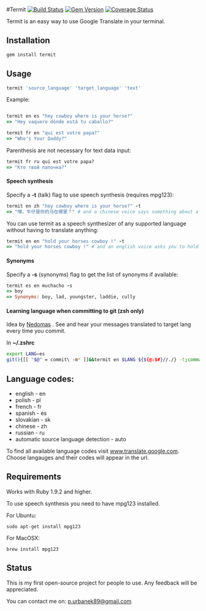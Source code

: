 #Termit [![Build Status](https://travis-ci.org/pawurb/termit.png)](https://travis-ci.org/pawurb/termit) [![Gem Version](https://badge.fury.io/rb/termit.png)](http://badge.fury.io/rb/termit) [![Coverage Status](https://coveralls.io/repos/pawurb/termit/badge.png)](https://coveralls.io/r/pawurb/termit)


Termit is an easy way to use Google Translate in your terminal.

## Installation
```ruby
gem install termit
```

## Usage
```ruby
termit 'source_language' 'target_language' 'text'
```

Example:

```ruby

termit en es "hey cowboy where is your horse?"
=> "Hey vaquero dónde está tu caballo?"

termit fr en "qui est votre papa?"
=> "Who's Your Daddy?"
```

Parenthesis are not necessary for text data input:
```ruby
termit fr ru qui est votre papa?
=> "Кто твой папочка?"
```
#### Speech synthesis

Specify a **-t** (talk) flag to use speech synthesis (requires mpg123):
``` ruby
termit en zh "hey cowboy where is your horse?" -t
=> "嘿，牛仔是你的马在哪里？" # and a chinese voice says something about a horse
```

You can use termit as a speech synthesizer of any supported language without having to translate anything:
``` ruby
termit en en "hold your horses cowboy !" -t
=> "hold your horses cowboy !" # and an english voice asks you to hold on
```

#### Synonyms

Specify a **-s** (synonyms) flag to get the list of synonyms if available:
``` ruby
termit es en muchacho -s
=> boy
=> Synonyms: boy, lad, youngster, laddie, cully
```

#### Learning language when committing to git (zsh only)
Idea by [Nedomas](https://news.ycombinator.com/item?id=7545747) . See and hear your messages translated to target lang every time you commit.

In **~/.zshrc**
```bash
export LANG=es
git(){[[ "$@" = commit\ -m* ]]&&termit en $LANG ${${@:$#}//./} -t;command git $@}
```


## Language codes:
* english - en
* polish - pl
* french - fr
* spanish - es
* slovakian - sk
* chinese - zh
* russian - ru
* automatic source language detection - auto

To find all available language codes visit www.translate.google.com. Choose langauges and their codes will appear in the url.

## Requirements

Works with Ruby 1.9.2 and higher.

To use speech synthesis you need to have mpg123 installed.

For Ubuntu:

    sudo apt-get install mpg123

For MacOSX:

    brew install mpg123

## Status

This is my first open-source project for people to use. Any feedback will be appreciated.

You can contact me on: p.urbanek89@gmail.com




